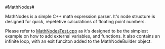 #MathNodes#

MathNodes is a simple C++ math expression parser. It's node structure is designed for quick, repetetive calculations of floating point numbers.

Please refer to [MathNodesTest.cpp](test/MathNodesTest.cpp) as it's designed to be the simplest example on how to add external variables, and functions. It also contains an infinite loop, with an exit funciton added to the MathNodeBuilder object.

